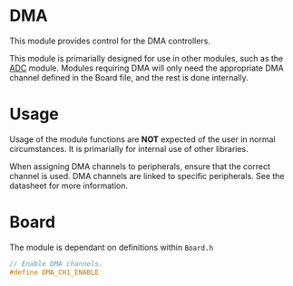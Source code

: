 # DMA
This module provides control for the DMA controllers.

This module is primarially designed for use in other modules, such as the [ADC](ADC.md) module.
Modules requiring DMA will only need the appropriate DMA channel defined in the Board file, and the rest is done internally.

# Usage
Usage of the module functions are **NOT** expected of the user in normal circumstances. It is primarially for internal use of other libraries.

When assigning DMA channels to peripherals, ensure that the correct channel is used.
DMA channels are linked to specific peripherals. See the datasheet for more information.

# Board

The module is dependant on definitions within `Board.h`

```C
// Enable DMA channels.
#define DMA_CH1_ENABLE
```
